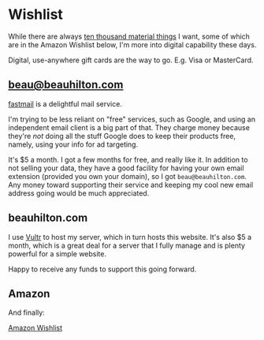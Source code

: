 # Wishlist

While there are always 
[ten thousand material things](https://rosewhitemusic.com/piano/writings/ten-thousand-things/#:~:text=%E2%80%9CThe%20Ten%20Thousand%20Things%E2%80%9D%20is,The%20One%20produced%20the%20two.)
I want,
some of which are in the Amazon Wishlist below,
I'm more into digital capability these days.

Digital, use-anywhere gift cards are the way to go.
E.g. Visa or MasterCard.

## beau@beauhilton.com

[fastmail](https://www.fastmail.com/) is a delightful mail service. 

I'm trying to be less reliant on "free" services, such as Google, 
and using an independent email client is a big part of that. 
They charge money because 
they're *not* doing all the stuff Google does to keep their products free,
namely, using your info for ad targeting.

It's $5 a month. I got a few months for free, and really like it. 
In addition to not selling your data, 
they have a good facility for having your own email extension (provided you own your domain), 
so I got `beau@beauhilton.com`.
Any money toward supporting their service and keeping my cool new email address going would be much appreciated.
 

## beauhilton.com

I use [Vultr](https://www.vultr.com/) to host my server, 
which in turn hosts this website.
It's also $5 a month, 
which is a great deal for a server that I fully manage 
and is plenty powerful for a simple website.

Happy to receive any funds to support this going forward.


## Amazon

And finally:

[Amazon Wishlist](https://www.amazon.com/hz/wishlist/ls/3AKNW7PDL7STX?ref_=wl_share)

